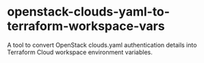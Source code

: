 # openstack-clouds-yaml-to-terraform-workspace-vars
A tool to convert OpenStack clouds.yaml authentication details into Terraform Cloud workspace environment variables.
